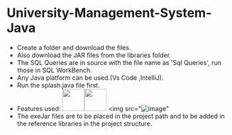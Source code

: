 # University-Management-System-Java
- Create a folder and download the files.
- Also download the JAR files from the libraries folder.
- The SQL Queries are in source with the file name as 'Sql Queries', run those in SQL WorkBench. 
- Any Java platform can be used.(Vs Code ,IntelliJ). 
- Run the splash.java file first.
  <br>
- Features used:
 <img src="https://cdn.jsdelivr.net/gh/devicons/devicon/icons/java/java-original-wordmark.svg" width="50" height="50" /><img src="https://cdn.jsdelivr.net/gh/devicons/devicon/icons/mysql/mysql-original-wordmark.svg" width="50" height="50" />
<img src="![image](https://github.com/Pavani18prog/University-Management-System-Java/assets/66482558/8d39a015-39fd-42c7-aa98-c9b4740a10e8)"
- The exeJar files are to be placed in the project path and to be added in the reference libraries in the project structure.

